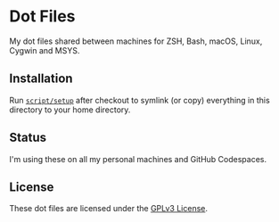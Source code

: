 # Dot Files

My dot files shared between machines for ZSH, Bash, macOS, Linux, Cygwin and MSYS.

## Installation

Run [`script/setup`](https://github.com/AdamYellen/dotfiles/blob/master/script/setup)
after checkout to symlink (or copy) everything in this directory to your home directory.

## Status

I'm using these on all my personal machines and GitHub Codespaces.

## License

These dot files are licensed under the [GPLv3 License](https://en.wikipedia.org/wiki/GNU_General_Public_License).
